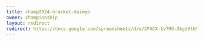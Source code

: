 ```yaml
---
title: champ2024-bracket-daimyo
owner: championship
layout: redirect
redirect: https://docs.google.com/spreadsheets/d/e/2PACX-1vTH0-XkgzVtU93RbMskuGYwbCFSAVPYUTP937BM2jvryJ8QWsWD-lxi03Oyby-IvLKVPjjHVEZAQK1U/pubhtml?gid=1734007791&single=true
---
```

